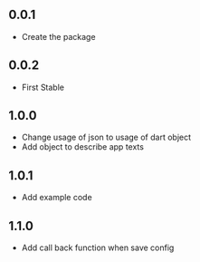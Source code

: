 ## 0.0.1

- Create the package


## 0.0.2

- First Stable

## 1.0.0

- Change usage of json to usage of dart object
- Add object to describe app texts

## 1.0.1

-  Add example code 
  
## 1.1.0

- Add call back function when save config